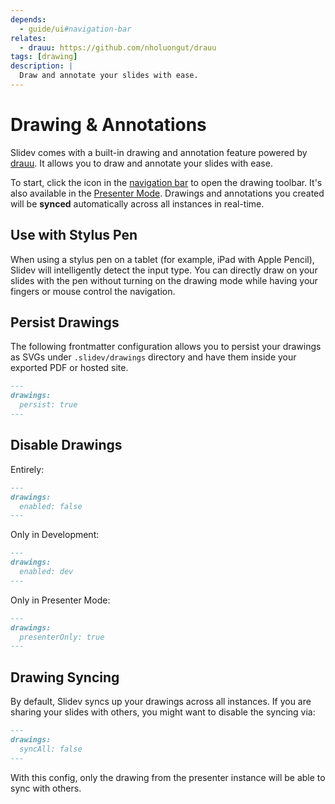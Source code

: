 ```yaml
---
depends:
  - guide/ui#navigation-bar
relates:
  - drauu: https://github.com/nholuongut/drauu
tags: [drawing]
description: |
  Draw and annotate your slides with ease.
---
```


# Drawing & Annotations

Slidev comes with a built-in drawing and annotation feature powered by [drauu](https://github.com/nholuongut/drauu). It allows you to draw and annotate your slides with ease.

To start, click the <carbon-pen class="inline-icon-btn"/> icon in the [navigation bar](../guide/ui#navigation-bar) to open the drawing toolbar. It's also available in the [Presenter Mode](/guide/ui#presenter-mode). Drawings and annotations you created will be **synced** automatically across all instances in real-time.

<TheTweet id="1424027510342250499" />

## Use with Stylus Pen

When using a stylus pen on a tablet (for example, iPad with Apple Pencil), Slidev will intelligently detect the input type. You can directly draw on your slides with the pen without turning on the drawing mode while having your fingers or mouse control the navigation.

## Persist Drawings

The following frontmatter configuration allows you to persist your drawings as SVGs under `.slidev/drawings` directory and have them inside your exported PDF or hosted site.

```md
---
drawings:
  persist: true
---
```

## Disable Drawings

Entirely:

```md
---
drawings:
  enabled: false
---
```

Only in Development:

```md
---
drawings:
  enabled: dev
---
```

Only in Presenter Mode:

```md
---
drawings:
  presenterOnly: true
---
```

## Drawing Syncing

By default, Slidev syncs up your drawings across all instances. If you are sharing your slides with others, you might want to disable the syncing via:

```md
---
drawings:
  syncAll: false
---
```

With this config, only the drawing from the presenter instance will be able to sync with others.
